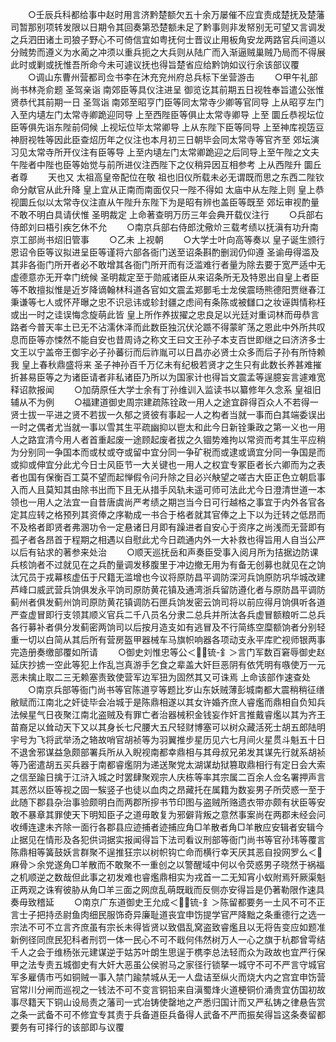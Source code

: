 <!-- { "loadSidebar": true } -->
　　○壬辰兵科都给事中赵时用言济黔楚额欠五十余万屡催不应宜责成楚抚及楚藩司暂那别项转发限以日期令其回奏第恐楚额未足了黔事则非发帑别无可望又言调发之兵泗田诸土司狼子野心不可倚信宜如粤抚何士晋议止用板角安龙两路官兵间道以分贼势而遵义为水蔺之冲须以重兵扼之大兵则从陆广而入渐逼贼巢贼乃局而不得展此时或剿或抚惟吾所命今未可遽议抚也得旨楚省应给黔饷如议行余该部议覆
　　○调山东曹州营都司佥书李在沐充兖州府总兵标下坐营游击
　　○甲午礼部尚书林尧俞题  圣驾亲诣  南郊臣等具仪注进呈  御览讫其前期五日视牲奉旨遣公张惟贤恭代其前期一日  圣驾诣  南郊至昭亨门臣等同太常寺少卿等官同导  上从昭亨左门入至内壝左门太常寺卿跪迎同导  上至西陛臣等俱止太常寺卿导  上至  圜丘恭视坛位臣等俱先诣东陛前伺候  上视坛位毕太常卿导  上从东陛下臣等同导  上至神库视笾豆神厨视牲等因此臣查炤历年之仪注也本月初三日朝毕会同太常寺等官齐至  郊坛演习见太常寺所开仪注有臣等导  上至内壝左门太常卿跪迎之后同导上至午陛之文夫午陛者中陛也臣等始觉与前所进仪注西陛下之仪稍异因互相参考  上从西陛升  圜丘者尊
　　天也又  太祖高皇帝配位在敬  祖也旧仪所载未必无谓既而思之东西二陛钦命分献官从此升降  皇上宜从正南而南面仅只一陛不得如  太庙中从左陛上则  皇上恭视圜丘似以太常寺仪注直从午陛升东陛下为是昭有辨也盖臣等既至  郊坛审视酌量不敢不明白具请伏惟  圣明裁定  上命著查明万历三年会典开载仪注行
　　○兵部右侍郎刘曰梧引疾乞休不允
　　○南京兵部右侍郎沈儆炌三载考绩以抚滇有功升南京工部尚书炤旧管事
　　○乙未  上视朝
　　○大学士叶向高等奏以  皇子诞生颁行恩诏令臣等议拟进呈臣等谨将六部各衙门送至诏条斟酌删润仍仰遵  圣谕毋得滥及其非各衙门所开者必不敢增其各衙门所开而有泛滥难行者量为除去要于宽严适中无虚德意亦无开幸门统候  圣明裁定至于勋戚诸臣从来诏条所无及特恩出自皇上者臣等不敢擅拟惟是近岁降谪翰林科道各官如文震孟郑鄤毛士龙侯震旸熊德阳贾继春江秉谦等七人或怀芹曝之忠不识忌讳或轸封疆之虑间有条陈或被讎口之妆诬舆情称枉或出一时之诖误悔念旋萌此皆  皇上所作养拔擢之忠良足以光廷对重词林而毋恭言路者今普天率土已无不沾濡休泽而此数臣独沉伏沦踬不得蒙旷荡之恩此中外所共叹息而臣等亦悚然不能自安也昔周诗之称文王曰文王孙子本支百世即继之曰济济多士文王以宁盖帝王御宇必子孙蕃衍而后祚胤可以日昌亦必贤士众多而后子孙有所恃赖我  皇上春秋鼎盛将来  圣子神孙百千万亿未有纪极若贤才之生只有此数长养甚难摧折甚易臣等之为诸臣请者非私诸臣乃所以为国家计也得旨文震孟等逞臆妄言遽难宽释诏款报闻
　　○加荫原任大学士余有丁孙维训入监读书以纂修年久念系  皇祖旧辅从不为例
　　○福建道御史周宗建疏陈铨政一用人之途宜辟得百众人不若得一贤士拔一平进之贤不若拔一久郁之贤彼有事起一人之构者当就一事而白其端委误出一时之偶者尤当就一事以雪其生平疏幽抑以鬯太和此今日新铨秉政之第一义也一用人之路宜清今用人者首重起废一途顾起废者拔之久锢势难拘以常资而考其生平应稍为分别同一争国本而或杖或夺或留中宜分同一争矿税而或逮或谪宜分同一争国是而或抑或伸宜分此尤今日士风臣节一大关键也一用人之权宜专冢臣者长六卿而为之表者也国有保衡百工莫不望而起惮假令问升除之目必兴觖望之嗟古大臣正色立朝启事入而人且莫知其由除书出而下且无从措手风轨未遥可师可法此尤今日澄清世道一本领也一用人之法宜一自昔唐虞尚严考绩之期岂当今日可行越格之事宜于内外各官各定其应转之格预列其资俸之序勒成一书合于格者就其官俸之上下以为迁转之低昂而不及格者即贤者弗溷功令一定悬诸日月即有躁进者自安心于资序之尚浅而无营即有孤孑者各昂首于程期之相遇以自慰此尤今日疏通内外一大补救也得旨用人自当公严以后有钻求的著参来处治
　　○顺天巡抚岳和声奏臣受事入阅月所为拮据边防课兵核饷者不过就见在之兵酌量调发移腹里于冲边撤无用为有备无创募也就见在之饷汰冗员于戎幕核虚伍于尺籍无滥增也今议将原防昌平调防深河兵饷原防巩华城改建芦峰口威武营兵饷俱发永平饷司原防黄花镇及通湾浙兵留防遵化者与原防昌平调防蓟州者俱发蓟州饷司原防黄花镇调防石匣兵饷发密云饷司将以前应得月饷俱听各道严查虚冒即行支领其顺义官兵二千八员名分隶二总兵并所汰各兵虚冒额粮听二总兵各行募补者俱分发蓟密两饷司以后按月造支如有逃冒及不行简练空糜额饷者分别轻重一切以白简从其后所有营房盔甲器械车马旗帜响器各项动支永平库贮视师银两事完造册奏缴部覆如所请
　　○御史刘惟忠等公＜锍-釒＞言门军数百窘辱御史赵延庆抄掳一空此等犯上作乱岂真游手乞食之辈盖大奸巨恶阴有依凭明有嗾使万一元恶未擒止取二三无赖塞责致使营军边军狃为固然其又可诛焉  上命该部作速查处
　　○南京兵部等衙门尚书等官陈道亨等题比岁山东妖贼薄彭城南都大震稍稍征缮敝赋而江南北之奸徒毕会冶城于是陈鼎相遂以其女许婚齐庶人睿爁而鼎相自负知兵法候星气日夜聚江南北盗贼及有罪亡者治器械积金钱妄作奸言推戴睿爁以其为齐王苗裔足以耸动天下又以其身长七尺腰大五尺轻财博塞可以树众藏活死士胡五郎陆明宇号为飞将武举汤之辂故哨官胡祯等为羽翼推步星历见六七月间火星贯斗魁五十日不退舍邪谋益急颇部署兵所从入睨视南都幸鼎相与其母叔兄弟发其谋先行就系胡祯等乃密遣胡五买兵器于南都睿爁阴为递送聚党太湖谋劫狱篡取鼎相行有定日会大索之信至踰日擒于江浒入城之时罢肆聚观宗人庆栋等率其宗属二百余人佥名署押声言其恶然以臣等视之固一騃竖子也徒以血肉之昂藏托在属籍为数妄男子所荧惑一至于此随下郡县杂治事验颇明白而两郡所摉书节印图与盗贼所赂遗衣带亦颇有状臣等安敢不暴章其罪使天下明知臣子之道毋敢复为邪僻背叛之意然事案尚在两郡未经会问收缚连逮未齐除一面行各郡县应迹捕者迹捕应角□羊散者角□羊散应安辑者安辑今止据见在情形及各犯供词据实报闻得旨下法司看议刑部等衙门尚书等官孙玮等覆言陈鼎相等簧鼓妖言群聚不逞推狂宗以树帜钩亡命而横行幸天厌其恶自投网罗么＜麻骨＞余党遂角□羊散而不敢聚不一重创之以警醒域中何以令荧惑男子晓然于祸福之机顺逆之数哉但此事之初发难也睿爁鼎相实为戎首一二无知宵小蚁附焉歼厥渠魁正两观之诛宥彼胁从角□羊三面之网庶乱萌既戢而反侧亦安得旨是仍著勒限作速具奏毋致稽延
　　○南京广东道御史王允成＜锍-釒＞陈留都要务一土风不可不正言士子把持丞尉鱼肉细民服饰奇异廉耻道丧宜申饬提学官严降黜之条重德行之选一宗法不可不立言齐庶虽有宗长未得皆贤以致倡乱窝盗致睿爁且以无将告变应如题准新例径同庶民犯科者刑罚一体一民心不可不戢何伟然树万人一心之旗于杭郡曾雩结千人之会于维杨张元建谋逆于姑苏叶朗生思逞于槜李总法轻而众为政故也宜严行保甲之法专责五城御史有大奸大恶虽公侯驸马之家径行锁拏一城守不可不严言守城官军多雇倩市丐如铜贼一事入禁门踰禁城从无一人盘诘至纵火而烧大内之宫宜申饬营官常川分闸而巡视之一钱法不可不变言铜铅来自滇蜀烽火道梗铜价涌贵宜仿国初故事尽籍天下铜山设局责之藩司一式冶铸使罄地之产悉归国计而又严私铸之律悬告赏之条一武备不可不修宜专其责于兵备道臣兵备得人武备不严而振矣得旨这条奏留都要务有可择行的该部即与议覆
